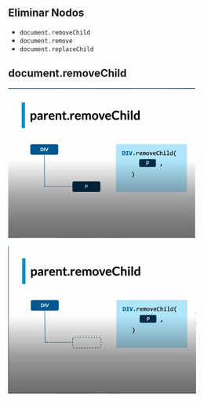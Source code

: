 ## Eliminar Nodos

* `document.removeChild`
* `document.remove`
* `document.replaceChild`

## document.removeChild

![enter image description here](assets/removeChild.png)

![enter image description here](assets/removeChild2.png)